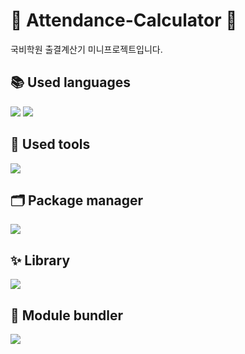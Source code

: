 # 🧮 Attendance-Calculator 🧮
국비학원 출결계산기 미니프로젝트입니다.



## 📚 Used languages
<p>
<img src="https://img.shields.io/badge/styledcomponents-DB7093?style=for-the-badge&logo=styledcomponents&logoColor=white"/>
<img src="https://img.shields.io/badge/Typescript-3178C6?style=for-the-badge&logo=typescript&logoColor=white"/>
</p>

## 🧰 Used tools
<p>
<img src="https://img.shields.io/badge/VScode-007ACC?style=for-the-badge&logo=visualstudiocode&logoColor=white"/>
</p>

## 🗂 Package manager
<p>
<img src="https://img.shields.io/badge/yarn-2C8EBB?style=for-the-badge&logo=yarn&logoColor=white"/>
</p>

## ✨ Library
<p>
<img src="https://img.shields.io/badge/react-61DAFB?style=for-the-badge&logo=react&logoColor=white"/>
</p>

## :milky_way: Module bundler
<p>
<img src="https://img.shields.io/badge/vite-646CFF?style=for-the-badge&logo=vite&logoColor=white"/>
</p>
